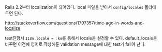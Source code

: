 
Rails 2.2부터 localization이 되어있다.
local 파일을 받아서 `config/locales` 폴더에 두면 된다.

http://stackoverflow.com/questions/1797357/time-ago-in-words-and-localize


test진행시 `I18n.locale = :ko`를 통해서 locale을 설정할 수 있다.
default_locale을 바꾸면 이전에 영어로 작성해둔 validation message에 대한 test가 fail이 난다.